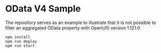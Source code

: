 # OData V4 Sample

The repository serves as an example to illustrate that it is not possible to filter an aggregated OData property with OpenUI5 version 1.121.0

```
npm install
npm run deploy
npm run start
```